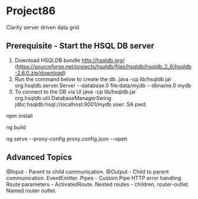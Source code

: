 # Project86


Clarity server driven data grid

## Prerequisite - Start the HSQL DB server

1. Download HSQLDB bundle <http://hsqldb.org/> (<https://sourceforge.net/projects/hsqldb/files/hsqldb/hsqldb_2_6/hsqldb-2.6.0.zip/download>)
2. Run the command below to create the db.
   java -cp lib/hsqldb.jar org.hsqldb.server.Server --database.0 file:data/mydb --dbname.0 mydb
3. To connect to the DB via UI
   java -cp lib/hsqldb.jar org.hsqldb.util.DatabaseManagerSwing
   jdbc:hsqldb:hsql://localhost:9001/mydb
   user: SA
   pwd:


npm install

ng build

ng serve --proxy-config proxy.config.json --open

## Advanced Topics

@Input - Parent to child communication.
@Output - Child to parent communication. EventEmitter.
Pipes - Custom Pipe
HTTP error handling
Route parameters - ActivatedRoute.
Nested routes - children, router-outlet.
Named router outlet.
